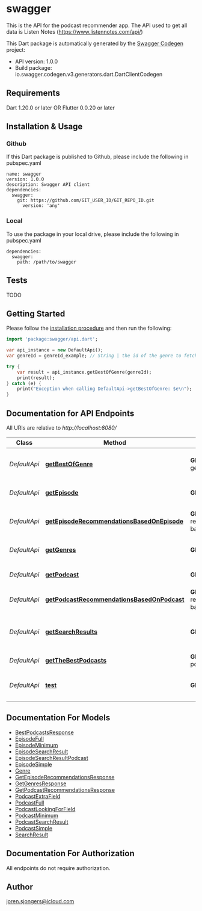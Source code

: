 # swagger
This is the API for the podcast recommender app. The API used to get all data is Listen Notes (https://www.listennotes.com/api/)

This Dart package is automatically generated by the [Swagger Codegen](https://github.com/swagger-api/swagger-codegen) project:

- API version: 1.0.0
- Build package: io.swagger.codegen.v3.generators.dart.DartClientCodegen

## Requirements

Dart 1.20.0 or later OR Flutter 0.0.20 or later

## Installation & Usage

### Github
If this Dart package is published to Github, please include the following in pubspec.yaml
```
name: swagger
version: 1.0.0
description: Swagger API client
dependencies:
  swagger:
    git: https://github.com/GIT_USER_ID/GIT_REPO_ID.git
      version: 'any'
```

### Local
To use the package in your local drive, please include the following in pubspec.yaml
```
dependencies:
  swagger:
    path: /path/to/swagger
```

## Tests

TODO

## Getting Started

Please follow the [installation procedure](#installation--usage) and then run the following:

```dart
import 'package:swagger/api.dart';

var api_instance = new DefaultApi();
var genreId = genreId_example; // String | the id of the genre to fetch podcast shows by

try {
    var result = api_instance.getBestOfGenre(genreId);
    print(result);
} catch (e) {
    print("Exception when calling DefaultApi->getBestOfGenre: $e\n");
}
```

## Documentation for API Endpoints

All URIs are relative to *http://localhost:8080/*

Class | Method | HTTP request | Description
------------ | ------------- | ------------- | -------------
*DefaultApi* | [**getBestOfGenre**](docs//DefaultApi.md#getbestofgenre) | **GET** best-of-genre | Used to get the best podcast from a given genre.
*DefaultApi* | [**getEpisode**](docs//DefaultApi.md#getepisode) | **GET** episode | used to get the details of an episode
*DefaultApi* | [**getEpisodeRecommendationsBasedOnEpisode**](docs//DefaultApi.md#getepisoderecommendationsbasedonepisode) | **GET** get-recommendations-based-on/episode | Fetch recommendations based on an episode.
*DefaultApi* | [**getGenres**](docs//DefaultApi.md#getgenres) | **GET** genres | Used to get a list of all podcast genres
*DefaultApi* | [**getPodcast**](docs//DefaultApi.md#getpodcast) | **GET** podcast | used to get the details of a podcast.
*DefaultApi* | [**getPodcastRecommendationsBasedOnPodcast**](docs//DefaultApi.md#getpodcastrecommendationsbasedonpodcast) | **GET** get-recommendations-based-on/podcast | Fetch recommendations for a podcast
*DefaultApi* | [**getSearchResults**](docs//DefaultApi.md#getsearchresults) | **GET** search | Used to get the search results based on the given search parameters.
*DefaultApi* | [**getTheBestPodcasts**](docs//DefaultApi.md#getthebestpodcasts) | **GET** get-best-podcasts | Fetch the best podcasts.
*DefaultApi* | [**test**](docs//DefaultApi.md#test) | **GET** test | used to test whether the backend is running.

## Documentation For Models

 - [BestPodcastsResponse](docs//BestPodcastsResponse.md)
 - [EpisodeFull](docs//EpisodeFull.md)
 - [EpisodeMinimum](docs//EpisodeMinimum.md)
 - [EpisodeSearchResult](docs//EpisodeSearchResult.md)
 - [EpisodeSearchResultPodcast](docs//EpisodeSearchResultPodcast.md)
 - [EpisodeSimple](docs//EpisodeSimple.md)
 - [Genre](docs//Genre.md)
 - [GetEpisodeRecommendationsResponse](docs//GetEpisodeRecommendationsResponse.md)
 - [GetGenresResponse](docs//GetGenresResponse.md)
 - [GetPodcastRecommendationsResponse](docs//GetPodcastRecommendationsResponse.md)
 - [PodcastExtraField](docs//PodcastExtraField.md)
 - [PodcastFull](docs//PodcastFull.md)
 - [PodcastLookingForField](docs//PodcastLookingForField.md)
 - [PodcastMinimum](docs//PodcastMinimum.md)
 - [PodcastSearchResult](docs//PodcastSearchResult.md)
 - [PodcastSimple](docs//PodcastSimple.md)
 - [SearchResult](docs//SearchResult.md)

## Documentation For Authorization

 All endpoints do not require authorization.


## Author

joren.sjongers@icloud.com
